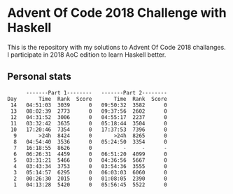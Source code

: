 # Advent Of Code 2018 Challenge with Haskell

This is the repository with my solutions to Advent Of Code 2018 challanges.
I participate in 2018 AoC edition to learn Haskell better.


## Personal stats

```
      -------Part 1--------   -------Part 2--------
Day       Time  Rank  Score       Time  Rank  Score
 14   04:51:03  3039      0   09:50:32  3582      0
 13   08:02:39  2773      0   09:37:56  2602      0
 12   04:31:52  3006      0   04:55:17  2237      0
 11   03:32:42  3635      0   05:18:44  3504      0
 10   17:20:46  7354      0   17:37:53  7396      0
  9       >24h  8424      0       >24h  8265      0
  8   04:54:40  3536      0   05:24:50  3354      0
  7   16:18:55  8626      0          -     -      -
  6   06:26:31  4459      0   06:51:20  4099      0
  5   03:31:21  5466      0   04:36:56  5667      0
  4   03:43:34  3753      0   03:54:36  3555      0
  3   05:14:57  6295      0   06:03:03  6060      0
  2   00:26:30  2015      0   01:08:05  2390      0
  1   04:13:28  5420      0   05:56:45  5522      0
```